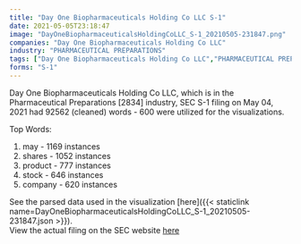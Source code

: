 ```yaml
---
title: "Day One Biopharmaceuticals Holding Co LLC S-1"
date: 2021-05-05T23:18:47
image: "DayOneBiopharmaceuticalsHoldingCoLLC_S-1_20210505-231847.png"
companies: "Day One Biopharmaceuticals Holding Co LLC"
industry: "PHARMACEUTICAL PREPARATIONS"
tags: ["Day One Biopharmaceuticals Holding Co LLC","PHARMACEUTICAL PREPARATIONS","05-04-2021","S-1"]
forms: "S-1"
---
```

Day One Biopharmaceuticals Holding Co LLC, which is in the Pharmaceutical Preparations [2834] industry, SEC S-1 filing on May 04, 2021 had 92562 (cleaned) words - 600 were utilized for the visualizations.

Top Words:
1. may - 1169 instances
2. shares - 1052 instances
3. product - 777 instances
4. stock - 646 instances
5. company - 620 instances


See the parsed data used in the visualization [here]({{< staticlink name=DayOneBiopharmaceuticalsHoldingCoLLC_S-1_20210505-231847.json >}}).  
View the actual filing on the SEC website [here](https://www.sec.gov/Archives/edgar/data/1845337/0001193125-21-150017.txt)